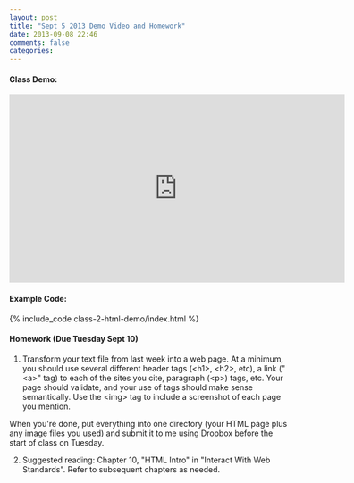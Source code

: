 ```yaml
---
layout: post
title: "Sept 5 2013 Demo Video and Homework"
date: 2013-09-08 22:46
comments: false
categories: 
---
```


#### Class Demo:

<iframe src="http://player.vimeo.com/video/74087860?byline=0&amp;portrait=0" width="600" height="338" frameborder="0" webkitallowfullscreen mozallowfullscreen allowfullscreen></iframe>


#### Example Code:
{% include_code class-2-html-demo/index.html %}


#### Homework (Due Tuesday Sept 10)

1. Transform your text file from last week into a web page. At a
   minimum, you should use several different header tags (\<h1\>,
   \<h2\>, etc), a link ("\<a\>" tag) to each of the sites you cite,
   paragraph (\<p\>) tags, etc. Your page should validate, and your
   use of tags should make sense semantically. Use the \<img\> tag to
   include a screenshot of each page you mention.

When you're done, put everything into one directory (your HTML page
plus any image files you used) and submit it to me using Dropbox
before the start of class on Tuesday. 

2. Suggested reading: Chapter 10, "HTML Intro" in "Interact With Web
   Standards". Refer to subsequent chapters as needed.

